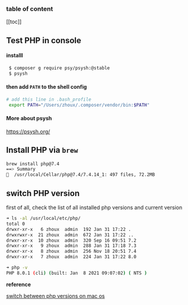 <div align="center">
  <span class="iconify" data-icon="fa-brands:php" data-inline="false" width="80"></span>
</div>

<h3>table of content</h3>

[[toc]]

## Test PHP in console

#### installl

```bash
 $ composer g require psy/psysh:@stable
 $ psysh
```

#### then add `PATH` to the shell config

```bash
# add this line in .bash_profile
 export PATH="/Users/zhoux/.composer/vendor/bin:$PATH"
```

#### More about psysh

<https://psysh.org/>

## Install PHP via `brew`
```bash
brew install php@7.4
==> Summary
🍺  /usr/local/Cellar/php@7.4/7.4.14_1: 497 files, 72.2MB
```


## switch PHP version
first of all, check the list of all installed php versions and current version

```bash
➜ ls -al /usr/local/etc/php/
total 0
drwxr-xr-x   6 zhoux  admin  192 Jan 31 17:22 .
drwxrwxr-x  21 zhoux  admin  672 Jan 31 17:22 ..
drwxr-xr-x  10 zhoux  admin  320 Sep 16 09:51 7.2
drwxr-xr-x   9 zhoux  admin  288 Jan 31 17:18 7.3
drwxr-xr-x   8 zhoux  admin  256 Nov 18 20:51 7.4
drwxr-xr-x   7 zhoux  admin  224 Jan 31 17:22 8.0 

➜ php -v
PHP 8.0.1 (cli) (built: Jan  8 2021 09:07:02) ( NTS )

```





**reference**

[switch between php versions on mac os]([https://](https://stackoverflow.com/questions/34909101/how-can-i-easily-switch-between-php-versions-on-mac-osx)link)
